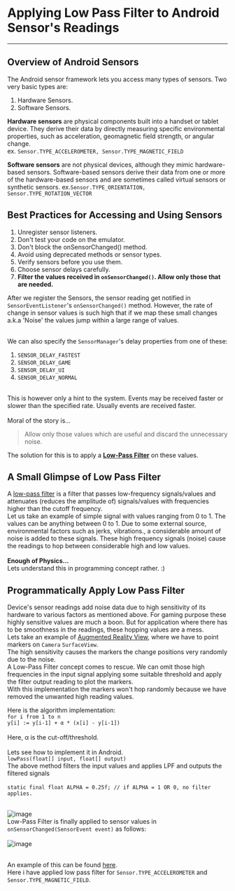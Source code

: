 # Applying Low Pass Filter to Android Sensor's Readings #

----------


## Overview of Android Sensors ##
The Android sensor framework lets you access many types of sensors. Two very basic types are:
		
1. Hardware Sensors.
2. Software Sensors.

**Hardware sensors** are physical components built into a handset or tablet device. They derive their data by directly measuring specific environmental properties, such as acceleration, geomagnetic field strength, or angular change.<br>
ex. `Sensor.TYPE_ACCELEROMETER, Sensor.TYPE_MAGNETIC_FIELD`

**Software sensors** are not physical devices, although they mimic hardware-based sensors. Software-based sensors derive their data from one or more of the hardware-based sensors and are sometimes called virtual sensors or synthetic sensors.
ex.`Sensor.TYPE_ORIENTATION, Sensor.TYPE_ROTATION_VECTOR`

## Best Practices for Accessing and Using Sensors ##
1. Unregister sensor listeners.
2. Don't test your code on the emulator.
3. Don't block the onSensorChanged() method.
4. Avoid using deprecated methods or sensor types.
5. Verify sensors before you use them.
6. Choose sensor delays carefully.
7. **Filter the values received in `onSensorChanged()`. Allow only those that are needed.**

After we register the Sensors, the sensor reading get notified in `SensorEventListener`'s `onSensorChanged()` method. However, the rate of change in sensor values is such high that if we map these small changes a.k.a 'Noise' the values jump within a large range of values.<br>

<br>We can also specify the `SensorManager`'s delay properties from one of these:<br>
1. `SENSOR_DELAY_FASTEST`<br>
2. `SENSOR_DELAY_GAME`<br>
3. `SENSOR_DELAY_UI`<br>
4. `SENSOR_DELAY_NORMAL`<br>

<br>This is however only a hint to the system. Events may be received faster or slower than the specified rate. Usually events are received faster.
<br><br>Moral of the story is...
> Allow only those values which are useful and discard the unnecessary noise.

The solution for this is to apply a **[Low-Pass Filter](http://en.wikipedia.org/wiki/Low-pass_filter)** on these values.

## A Small Glimpse of Low Pass Filter ##
A [low-pass filter](http://en.wikipedia.org/wiki/Low-pass_filter) is a filter that passes low-frequency signals/values and attenuates (reduces the amplitude of) signals/values with frequencies higher than the cutoff frequency.<br>
Let us take an example of simple signal with values ranging from 0 to 1. The values can be anything between 0 to 1.
Due to some external source, environmental factors such as jerks, vibrations., a considerable amount of noise is added to these signals. These high frequency signals (noise) cause the readings to hop between considerable high and low values.
<br>
<br>
**Enough of Physics...**<br>
Lets understand this in programming concept rather. :)
## Programmatically Apply Low Pass Filter ##
Device's sensor readings add noise data due to high sensitivity of its hardware to various factors as mentioned above. For gaming purpose these highly sensitive values are much a boon. But for application where there has to be smoothness in the readings, these hopping values are a mess.<br>
Lets take an example of [Augmented Reality View](https://github.com/Bhide/AugmentedRealityView.git), where we have to point markers on `Camera` `SurfaceView`.<br>
The high sensitivity causes the markers the change positions very randomly due to the noise.<br>
A Low-Pass Filter concept comes to rescue. We can omit those high frequencies in the input signal applying some suitable threshold and apply the filter output reading to plot the markers.<br>
With this implementation the markers won't hop randomly because we have removed the unwanted high reading values.

Here is the algorithm implementation:<br>
`for i from 1 to n`<br>
`y[i] := y[i-1] + α * (x[i] - y[i-1])`<br>
<br>
Here, α is the cut-off/threshold.<br>
<br>
Lets see how to implement it in Android.<br>
`lowPass(float[] input, float[] output)`<br>
The above method filters the input values and applies LPF and outputs the filtered signals<br><br>
`static final float ALPHA = 0.25f; // if ALPHA = 1 OR 0, no filter applies.`

<br>![image](https://dl.dropboxusercontent.com/u/2906868/low%20pass%20filter.png)
<br>Low-Pass Filter is finally applied to sensor values in `onSensorChanged(SensorEvent event)` as follows:<br><br>
![image](https://dl.dropboxusercontent.com/u/2906868/LPF.png)

<br>An example of this can be found [here](https://github.com/Bhide/AugmentedRealityView.git).
<br>Here i have applied low pass filter for `Sensor.TYPE_ACCELEROMETER` and `Sensor.TYPE_MAGNETIC_FIELD`.
